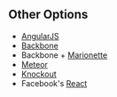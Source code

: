 ##  Other Options

* [AngularJS](https://angularjs.org/)
* [Backbone](http://backbonejs.org/)
* Backbone + [Marionette](http://marionettejs.com/)
* [Meteor](https://www.meteor.com/)
* [Knockout](http://knockoutjs.com/)
* Facebook's [React](http://facebook.github.io/react/)
